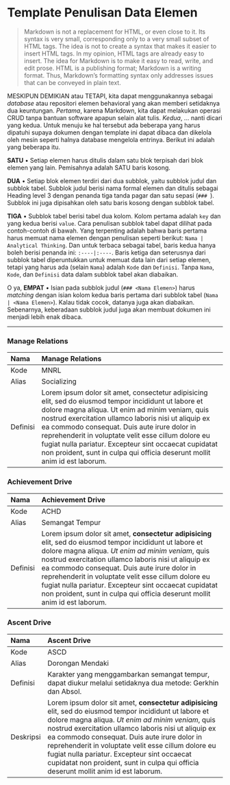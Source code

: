 # Template Penulisan Data Elemen

> Markdown is not a replacement for HTML, or even close to it. Its syntax is very small, corresponding only to a very small subset of HTML tags. The idea is not to create a syntax that makes it easier to insert HTML tags. In my opinion, HTML tags are already easy to insert. The idea for Markdown is to make it easy to read, write, and edit prose. HTML is a publishing format; Markdown is a writing format. Thus, Markdown’s formatting syntax only addresses issues that can be conveyed in plain text.

MESKIPUN DEMIKIAN atau TETAPI, kita dapat menggunakannya sebagai *database* atau repositori elemen behavioral yang akan memberi setidaknya dua keuntungan. *Pertama*, karena Markdown, kita dapat melakukan operasi CRUD tanpa bantuan software apapun selain alat tulis. *Kedua*, ... nanti dicari yang kedua. Untuk menuju ke hal tersebut ada beberapa yang harus dipatuhi supaya dokumen dengan template ini dapat dibaca dan dikelola oleh mesin seperti halnya database mengelola entrinya. Berikut ini adalah yang beberapa itu.

**SATU** &bull; Setiap elemen harus ditulis dalam satu blok terpisah dari blok elemen yang lain. Pemisahnya adalah SATU baris kosong.

**DUA** &bull; Setiap blok elemen terdiri dari dua subblok, yaitu subblok judul dan subblok tabel. Subblok judul berisi nama formal elemen dan ditulis sebagai Heading level 3 dengan penanda tiga tanda pagar dan satu sepasi (`### `). Subblok ini juga dipisahkan oleh satu baris kosong dengan subblok tabel.

**TIGA** &bull; Subblok tabel berisi tabel dua kolom. Kolom pertama adalah `key` dan yang kedua berisi `value`. Cara penulisan subblok tabel dapat dilihat pada contoh-contoh di bawah. Yang terpenting adalah bahwa baris pertama harus memuat nama elemen dengan penulisan seperti berikut: `Nama | Analytical Thinking`. Dan untuk terbaca sebagai tabel, baris kedua hanya boleh berisi penanda ini: `:----|:----`. Baris ketiga dan seterusnya dari subblok tabel diperuntukkan untuk memuat data lain dari setiap elemen, tetapi yang harus ada (selain `Nama`) adalah `Kode` dan `Definisi`. Tanpa `Nama`, `Kode`, dan `Definisi` data dalam subblok tabel akan diabaikan.

O ya, **EMPAT** &bull; Isian pada subblok judul (`### <Nama Elemen>`) harus *matching* dengan isian kolom kedua baris pertama dari subblok tabel (`Nama | <Nama Elemen>`). Kalau tidak cocok, datanya juga akan diabaikan. Sebenarnya, keberadaan subblok judul juga akan membuat dokumen ini menjadi lebih enak dibaca.

---

### Manage Relations

Nama | Manage Relations
:----|:----
Kode | MNRL
Alias | Socializing
Definisi | Lorem ipsum dolor sit amet, consectetur adipisicing elit, sed do eiusmod tempor incididunt ut labore et dolore magna aliqua. Ut enim ad minim veniam, quis nostrud exercitation ullamco laboris nisi ut aliquip ex ea commodo consequat. Duis aute irure dolor in reprehenderit in voluptate velit esse cillum dolore eu fugiat nulla pariatur. Excepteur sint occaecat cupidatat non proident, sunt in culpa qui officia deserunt mollit anim id est laborum.

### Achievement Drive

Nama  | Achievement Drive
:-----|:----
Kode  | ACHD
Alias | Semangat Tempur
Definisi | Lorem ipsum dolor sit amet, **consectetur adipisicing** elit, sed do eiusmod tempor incididunt ut labore et dolore magna aliqua. *Ut enim ad minim veniam*, quis nostrud exercitation ullamco laboris nisi ut aliquip ex ea commodo consequat. Duis aute irure dolor in reprehenderit in voluptate velit esse cillum dolore eu fugiat nulla pariatur. Excepteur sint occaecat cupidatat non proident, sunt in culpa qui officia deserunt mollit anim id est laborum.

### Ascent Drive

Nama  | Ascent Drive
:-----|:----
Kode  | ASCD
Alias | Dorongan Mendaki
Definisi | Karakter yang menggambarkan semangat tempur, dapat diukur melalui setidaknya dua metode: Gerkhin dan Absol.
Deskripsi | Lorem ipsum dolor sit amet, **consectetur adipisicing** elit, sed do eiusmod tempor incididunt ut labore et dolore magna aliqua. *Ut enim ad minim veniam*, quis nostrud exercitation ullamco laboris nisi ut aliquip ex ea commodo consequat. Duis aute irure dolor in reprehenderit in voluptate velit esse cillum dolore eu fugiat nulla pariatur. Excepteur sint occaecat cupidatat non proident, sunt in culpa qui officia deserunt mollit anim id est laborum. 
